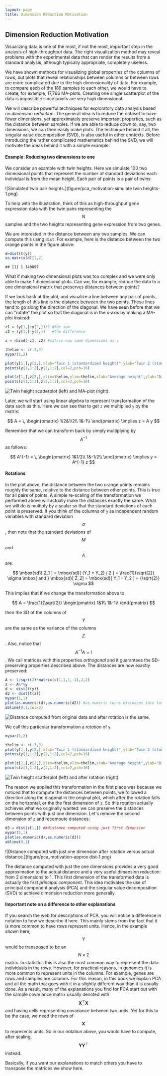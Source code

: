 ```yaml
---
layout: page
title: Dimension Reduction Motivation
---
```




## Dimension Reduction Motivation

Visualizing data is one of the most, if not the most, important step in the analysis of high-throughput data. The right visualization method may reveal problems with the experimental data that can render the results from a standard analysis, although typically appropriate, completely useless. 

We have shown methods for visualizing global properties of the columns of rows, but plots that reveal relationships between columns or between rows are more complicated due to the high dimensionality of data. For example, to compare each of the 189 samples to each other, we would have to create, for example, 17,766 MA-plots. Creating one single scatterplot of the data is impossible since points are very high dimensional. 

We will describe powerful techniques for exploratory data analysis based on _dimension reduction_. The general idea is to reduce the dataset to have fewer dimensions, yet approximately preserve important properties, such as the distance between samples. If we are able to reduce down to, say, two dimensions, we can then easily make plots. The technique behind it all, the singular value decomposition (SVD), is also useful in other contexts. Before introducing the rather complicated mathematics behind the SVD, we will motivate the ideas behind it with a simple example.

#### Example: Reducing two dimensions to one

We consider an example with twin heights. Here we simulate 100 two dimensional points that represent the number of standard deviations each individual is from the mean height. Each pair of points is a pair of twins:

![Simulated twin pair heights.](figure/pca_motivation-simulate twin heights-1.png) 

To help with the illustration, think of this as high-throughput gene expression data with the twin pairs representing the $$N$$ samples and the two heights representing gene expression from two genes. 

We are interested in the distance between any two samples. We can compute this using `dist`. For example, here is the distance between the two orange points in the figure above:


```r
d=dist(t(y))
as.matrix(d)[1,2]
```

```
## [1] 1.140897
```

What if making two dimensional plots was too complex and we were only able to make 1 dimensional plots. Can we, for example, reduce the data to a one dimensional matrix that preserves distances between points?

If we look back at the plot, and visualize a line between any pair of points, the length of this line is the distance between the two points. These lines tend to go along the direction of the diagonal. We have seen before that we can "rotate" the plot so that the diagonal is in the x-axis by making a MA-plot instead:



```r
z1 = (y[1,]+y[2,])/2 #the sum 
z2 = (y[1,]-y[2,])   #the difference

z = rbind( z1, z2) #matrix now same dimensions as y

thelim <- c(-3,3)
mypar(1,2)

plot(y[1,],y[2,],xlab="Twin 1 (standardized height)",ylab="Twin 2 (standardized height)",xlim=thelim,ylim=thelim)
points(y[1,1:2],y[2,1:2],col=2,pch=16)

plot(z[1,],z[2,],xlim=thelim,ylim=thelim,xlab="Average height",ylab="Differnece in height")
points(z[1,1:2],z[2,1:2],col=2,pch=16)
```

![Twin height scatterplot (left) and MA-plot (right).](figure/pca_motivation-rotation-1.png) 


Later, we will start using linear algebra to represent transformation of the data such as this. Here we can see that to get `z` we multiplied `y` by the matrix:

$$
A = \,
\begin{pmatrix}
1/2&1/2\\
1&-1\\
\end{pmatrix}
\implies
z = A y
$$

Remember that we can transform back by simply multiplying by $$A^{-1}$$ as follows:

$$
A^{-1} = \,
\begin{pmatrix}
1&1/2\\
1&-1/2\\
\end{pmatrix}
\implies
y = A^{-1} z
$$

#### Rotations 

In the plot above, the distance between the two orange points remains roughly the same, relative to the distance between other points. This is true for all pairs of points. A simple re-scaling of the transformation we performed above will actually make the distances exactly the same. What we will do is multiply by a scalar so that the standard deviations of each point is preserved. If you think of the columns of `y` as independent random variables with standard deviation $$\sigma$$, then note that the standard deviations of $$M$$ and $$A$$ are:

$$
\mbox{sd}[ Z_1 ] = \mbox{sd}[ (Y_1 + Y_2) / 2 ] = \frac{1}{\sqrt{2}} \sigma \mbox{ and } \mbox{sd}[ Z_2] = \mbox{sd}[ Y_1 - Y_2  ] = {\sqrt{2}} \sigma 
$$

This implies that if we change the transformation above to:

$$
A = \frac{1}{\sqrt{2}}
\begin{pmatrix}
1&1\\
1&-1\\
\end{pmatrix}
$$

then the SD of the columns of $$Y$$ are the same as the variance of the columns $$Z$$. Also, notice that $$A^{-1}A=I$$. We call matrices with this properties _orthogonal_ and it guarantees the SD-preserving properties described above. The distances are now exactly preserved:


```r
A <- 1/sqrt(2)*matrix(c(1,1,1,-1),2,2)
z <- A%*%y
d <- dist(t(y))
d2 <- dist(t(z))
mypar(1,1)
plot(as.numeric(d),as.numeric(d2)) #as.numeric turns distnaces into long vector
abline(0,1,col=2)
```

![Distance computed from original data and after rotation is the same.](figure/pca_motivation-rotation_preserves_dist-1.png) 

We call this particular transformation a _rotation_ of `y`. 


```r
mypar(1,2)

thelim <- c(-3,3)
plot(y[1,],y[2,],xlab="Twin 1 (standardized height)",ylab="Twin 2 (standardized height)",xlim=thelim,ylim=thelim)
points(y[1,1:2],y[2,1:2],col=2,pch=16)

plot(z[1,],z[2,],xlim=thelim,ylim=thelim,xlab="Average height",ylab="Differnece in height")
points(z[1,1:2],z[2,1:2],col=2,pch=16)
```

![Twin height scatterplot (left) and after rotation (right).](figure/pca_motivation-rotation2-1.png) 

The reason we applied this transformation in the first place was because we noticed that to compute the distances between points, we followed a direction along the diagonal in the original plot, which after the rotation falls on the horizontal, or the the first dimension of `z`. So this rotation actually achieves what we originally wanted: we can preserve the distances between points with just one dimension. Let's remove the second dimension of `z` and recompute distances:



```r
d3 = dist(z[1,]) ##distance computed using just first dimension
mypar(1,1)
plot(as.numeric(d),as.numeric(d3)) 
abline(0,1)
```

![Distance computed with just one dimension after rotation versus actual distance.](figure/pca_motivation-approx dist-1.png) 

The distance computed with just the one dimensions provides a very good approximation to the actual distance and a very useful dimension reduction: from 2 dimensions to 1. This first dimension of the transformed data is actually the first _principal component_. This idea motivates the use of principal component analysis (PCA) and the singular value decomposition (SVD) to achieve dimension reduction more generally. 

#### Important note on a difference to other explanations

If you search the web for descriptions of PCA, you will notice a difference in notation to how we describe it here. This mainly stems from the fact that it is more common to have rows represent units. Hence, in the example shown here, $$Y$$ would be transposed to be an $$N \times 2$$ matrix. In statistics this is also the most common way to represent the data: individuals in the rows. However, for practical reasons, in genomics it is more common to represent units in the columns. For example, genes are rows and samples are columns. For this reason, in this book we explain PCA and all the math that goes with it in a slightly different way than it is usually done. As a result, many of the explanations you find for PCA start out with the sample covariance matrix usually denoted with
$$\mathbf{X}^\top\mathbf{X}$$ and having cells representing covariance between two units. Yet for this to be the case, we need the rows of $$\mathbf{X}$$ to represents units. So in our notation above, you would have to compute, after scaling, $$\mathbf{Y}\mathbf{Y}^\top$$ instead.

Basically, if you want our explanations to match others you have to transpose the matrices we show here.








